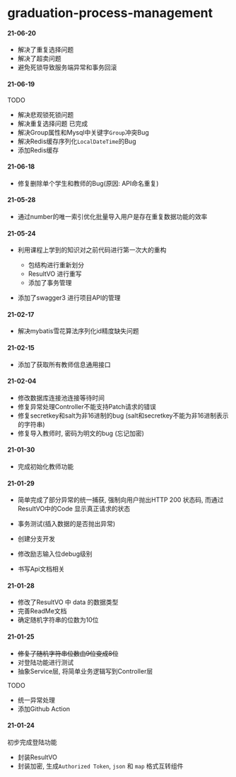 # graduation-process-management

#### 21-06-20
- 解决了重复选择问题
- 解决了超卖问题
- 避免死锁导致服务端异常和事务回滚

#### 21-06-19
TODO
- 解决悲观锁死锁问题
- 解决重复选择问题
已完成
- 解决Group属性和Mysql中关键字`Group`冲突Bug
- 解决Redis缓存序列化`LocalDateTime`的Bug
- 添加Redis缓存

#### 21-06-18
- 修复删除单个学生和教师的Bug(原因: API命名重复)

#### 21-05-28

- 通过number的唯一索引优化批量导入用户是存在重复数据功能的效率

#### 21-05-24

- 利用课程上学到的知识对之前代码进行第一次大的重构
    - 包结构进行重新划分
    - ResultVO 进行重写
    - 添加了事务管理

- 添加了swagger3 进行项目API的管理

#### 21-02-17

- 解决mybatis雪花算法序列化id精度缺失问题

#### 21-02-15

- 添加了获取所有教师信息通用接口

#### 21-02-04

- 修改数据库连接池连接等待时间
- 修复异常处理Controller不能支持Patch请求的错误
- 修复secretkey和salt为非16进制的bug (salt和secretkey不能为非16进制表示的字符串)
- 修复导入教师时, 密码为明文的bug (忘记加密)

#### 21-01-30

- 完成初始化教师功能

#### 21-01-29

- 简单完成了部分异常的统一捕获, 强制向用户抛出HTTP 200 状态码, 而通过ResultVO中的Code 显示真正请求的状态

- 事务测试(插入数据的是否抛出异常)
- 创建分支开发
- 修改励志输入位debug级别
- 书写Api文档相关

#### 21-01-28

- 修改了ResultVO 中 data 的数据类型
- 完善ReadMe文档
- 确定随机字符串的位数为10位

#### 21-01-25

- ~~修复了随机字符串位数由9位变成8位~~
- 对登陆功能进行测试
- 抽象Service层, 将简单业务逻辑写到Controller层

TODO

- 统一异常处理
- 添加Github Action

#### 21-01-24

初步完成登陆功能

- 封装ResultVO
- 封装加密, 生成`Authorized Token`, `json` 和 `map` 格式互转组件



